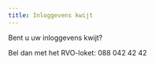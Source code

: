 ```yaml
---
title: Inloggevens kwijt
---
```


Bent u uw inloggevens kwijt?

Bel dan met het RVO-loket: 088 042 42 42

